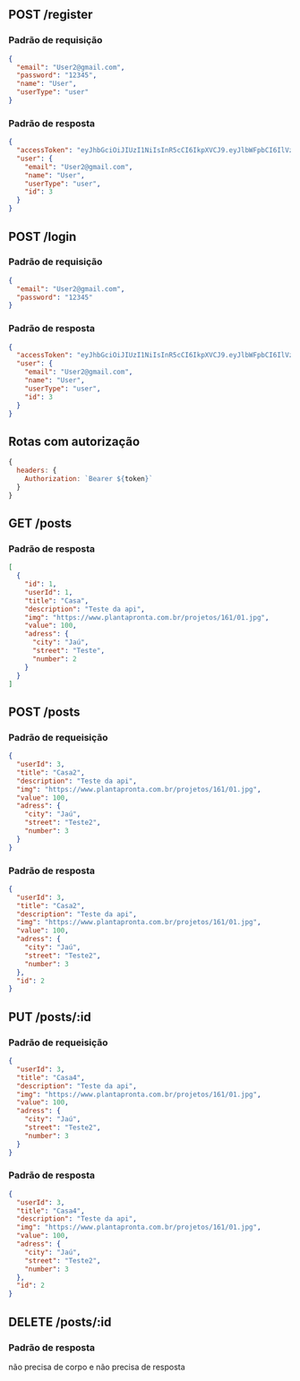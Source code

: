 ## POST /register

### Padrão de requisição

```json
{
  "email": "User2@gmail.com",
  "password": "12345",
  "name": "User",
  "userType": "user"
}
```

### Padrão de resposta

```json
{
  "accessToken": "eyJhbGciOiJIUzI1NiIsInR5cCI6IkpXVCJ9.eyJlbWFpbCI6IlVzZXIyQGdtYWlsLmNvbSIsImlhdCI6MTY3MzM3NDIwMiwiZXhwIjoxNjczMzc3ODAyLCJzdWIiOiIzIn0.0W0SnhK2jLGLX8dAHPiPf2KR6m1p8tb5kZ3GGT8umTU",
  "user": {
    "email": "User2@gmail.com",
    "name": "User",
    "userType": "user",
    "id": 3
  }
}
```

## POST /login

### Padrão de requisição

```json
{
  "email": "User2@gmail.com",
  "password": "12345"
}
```

### Padrão de resposta

```json
{
  "accessToken": "eyJhbGciOiJIUzI1NiIsInR5cCI6IkpXVCJ9.eyJlbWFpbCI6IlVzZXIyQGdtYWlsLmNvbSIsImlhdCI6MTY3MzM3NDMyOSwiZXhwIjoxNjczMzc3OTI5LCJzdWIiOiIzIn0.UPwfJ3dmqJ0OVlJ85083ZZvjzTj8TH9kjgVtir2yLMc",
  "user": {
    "email": "User2@gmail.com",
    "name": "User",
    "userType": "user",
    "id": 3
  }
}
```

## Rotas com autorização

```js
{
  headers: {
    Authorization: `Bearer ${token}`
  }
}
```

## GET /posts

### Padrão de resposta

```json
[
  {
    "id": 1,
    "userId": 1,
    "title": "Casa",
    "description": "Teste da api",
    "img": "https://www.plantapronta.com.br/projetos/161/01.jpg",
    "value": 100,
    "adress": {
      "city": "Jaú",
      "street": "Teste",
      "number": 2
    }
  }
]
```

## POST /posts

### Padrão de requeisição

```json
{
  "userId": 3,
  "title": "Casa2",
  "description": "Teste da api",
  "img": "https://www.plantapronta.com.br/projetos/161/01.jpg",
  "value": 100,
  "adress": {
    "city": "Jaú",
    "street": "Teste2",
    "number": 3
  }
}
```

### Padrão de resposta

```json
{
  "userId": 3,
  "title": "Casa2",
  "description": "Teste da api",
  "img": "https://www.plantapronta.com.br/projetos/161/01.jpg",
  "value": 100,
  "adress": {
    "city": "Jaú",
    "street": "Teste2",
    "number": 3
  },
  "id": 2
}
```

## PUT /posts/:id

### Padrão de requeisição

```json
{
  "userId": 3,
  "title": "Casa4",
  "description": "Teste da api",
  "img": "https://www.plantapronta.com.br/projetos/161/01.jpg",
  "value": 100,
  "adress": {
    "city": "Jaú",
    "street": "Teste2",
    "number": 3
  }
}
```

### Padrão de resposta

```json
{
  "userId": 3,
  "title": "Casa4",
  "description": "Teste da api",
  "img": "https://www.plantapronta.com.br/projetos/161/01.jpg",
  "value": 100,
  "adress": {
    "city": "Jaú",
    "street": "Teste2",
    "number": 3
  },
  "id": 2
}
```

## DELETE /posts/:id

### Padrão de resposta

não precisa de corpo e não precisa de resposta
